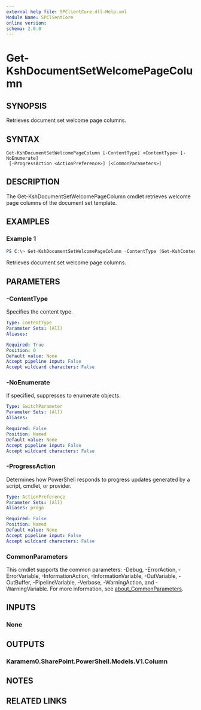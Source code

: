 ```yaml
---
external help file: SPClientCore.dll-Help.xml
Module Name: SPClientCore
online version:
schema: 2.0.0
---
```


# Get-KshDocumentSetWelcomePageColumn

## SYNOPSIS
Retrieves document set welcome page columns.

## SYNTAX

```
Get-KshDocumentSetWelcomePageColumn [-ContentType] <ContentType> [-NoEnumerate]
 [-ProgressAction <ActionPreference>] [<CommonParameters>]
```

## DESCRIPTION
The Get-KshDocumentSetWelcomePageColumn cmdlet retrieves welcome page columns of the document set template.

## EXAMPLES

### Example 1
```powershell
PS C:\> Get-KshDocumentSetWelcomePageColumn -ContentType (Get-KshContentType -ContentTypeId '0x0120D5200014BC33BECFD5C340922C6D6CECC7830D')
```

Retrieves document set welcome page columns.

## PARAMETERS

### -ContentType
Specifies the content type.

```yaml
Type: ContentType
Parameter Sets: (All)
Aliases:

Required: True
Position: 0
Default value: None
Accept pipeline input: False
Accept wildcard characters: False
```

### -NoEnumerate
If specified, suppresses to enumerate objects.

```yaml
Type: SwitchParameter
Parameter Sets: (All)
Aliases:

Required: False
Position: Named
Default value: None
Accept pipeline input: False
Accept wildcard characters: False
```

### -ProgressAction
Determines how PowerShell responds to progress updates generated by a script, cmdlet, or provider.

```yaml
Type: ActionPreference
Parameter Sets: (All)
Aliases: proga

Required: False
Position: Named
Default value: None
Accept pipeline input: False
Accept wildcard characters: False
```

### CommonParameters
This cmdlet supports the common parameters: -Debug, -ErrorAction, -ErrorVariable, -InformationAction, -InformationVariable, -OutVariable, -OutBuffer, -PipelineVariable, -Verbose, -WarningAction, and -WarningVariable. For more information, see [about_CommonParameters](http://go.microsoft.com/fwlink/?LinkID=113216).

## INPUTS

### None

## OUTPUTS

### Karamem0.SharePoint.PowerShell.Models.V1.Column

## NOTES

## RELATED LINKS

